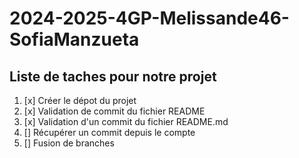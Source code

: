# 2024-2025-4GP-Melissande46-SofiaManzueta

## Liste de taches pour notre projet 
1. [x] Créer le dépot du projet
2. [x] Validation de commit du fichier README
2. [x] Validation d'un commit du fichier README.md
3. [] Récupérer un commit depuis le compte 
4. [] Fusion de branches
